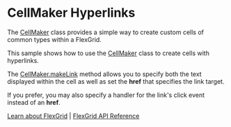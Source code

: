 CellMaker Hyperlinks
====================

The [CellMaker](https://www.grapecity.com/wijmo/api/classes/wijmo_grid_cellmaker.cellmaker.html) class provides a simple way to create custom cells of common types within a FlexGrid.

This sample shows how to use the [CellMaker](https://www.grapecity.com/wijmo/api/classes/wijmo_grid_cellmaker.cellmaker.html) class to create cells with hyperlinks.

The [CellMaker.makeLink](https://www.grapecity.com/wijmo/api/classes/wijmo_grid_cellmaker.cellmaker.html#makelink) method allows you to specify both the text displayed within the cell as well as set the **href** that specifies the link target.

If you prefer, you may also specify a handler for the link's click event instead of an **href**.

[Learn about FlexGrid](https://www.grapecity.com/wijmo/flexgrid-javascript-data-grid) | [FlexGrid API Reference](https://www.grapecity.com/wijmo/api/classes/wijmo_grid.flexgrid.html)